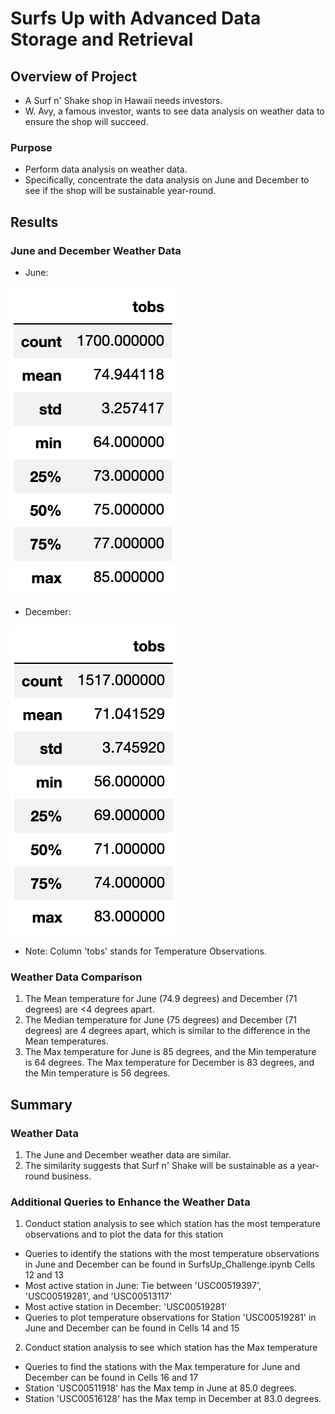 # Surfs Up with Advanced Data Storage and Retrieval 

## Overview of Project

* A Surf n' Shake shop in Hawaii needs investors.
* W. Avy, a famous investor, wants to see data analysis on weather data to ensure the shop will succeed.

### Purpose

* Perform data analysis on weather data.
* Specifically, concentrate the data analysis on June and December to see if the shop will be sustainable year-round. 

## Results

### June and December Weather Data

* June:

![june_stats](Data/june_stats.png)
* December:

![december_stats](Data/december_stats.png)
* Note: Column 'tobs' stands for Temperature Observations. 

### Weather Data Comparison

1. The Mean temperature for June (74.9 degrees) and December (71 degrees) are <4 degrees apart. 
2. The Median temperature for June (75 degrees) and December (71 degrees) are 4 degrees apart, which is similar to the difference in the Mean temperatures. 
3. The Max temperature for June is 85 degrees, and the Min temperature is 64 degrees. The Max temperature for December is 83 degrees, and the Min temperature is 56 degrees. 
 
## Summary

### Weather Data

1. The June and December weather data are similar. 
2. The similarity suggests that Surf n' Shake will be sustainable as a year-round business. 

### Additional Queries to Enhance the Weather Data

1. Conduct station analysis to see which station has the most temperature observations and to plot the data for this station

* Queries to identify the stations with the most temperature observations in June and December can be found in SurfsUp_Challenge.ipynb Cells 12 and 13
* Most active station in June: Tie between 'USC00519397', 'USC00519281', and 'USC00513117'
* Most active station in December: 'USC00519281'
* Queries to plot temperature observations for Station 'USC00519281' in June and December can be found in Cells 14 and 15

2. Conduct station analysis to see which station has the Max temperature

* Queries to find the stations with the Max temperature for June and December can be found in Cells 16 and 17
* Station 'USC00511918' has the Max temp in June at 85.0 degrees.
* Station 'USC00516128' has the Max temp in December at 83.0 degrees.
